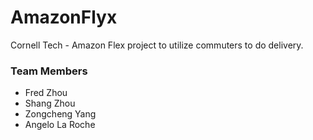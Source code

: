 # AmazonFlyx

Cornell Tech - Amazon Flex project to utilize commuters to do delivery.

### Team Members
- Fred Zhou
- Shang Zhou
- Zongcheng Yang
- Angelo La Roche
